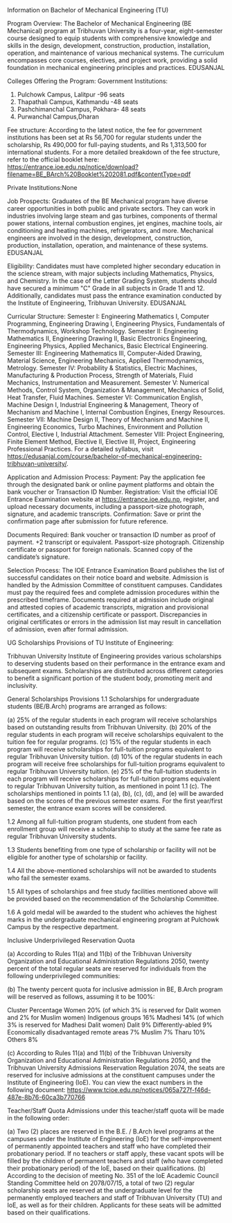 Information on Bachelor of Mechanical Engineering (TU)

Program Overview: The Bachelor of Mechanical Engineering (BE Mechanical) program at Tribhuvan University is a four-year, eight-semester course designed to equip students with comprehensive knowledge and skills in the design, development, construction, production, installation, operation, and maintenance of various mechanical systems. The curriculum encompasses core courses, electives, and project work, providing a solid foundation in mechanical engineering principles and practices.
EDUSANJAL

Colleges Offering the Program:
Government Institutions:

1. Pulchowk Campus, Lalitpur -96 seats
2. Thapathali Campus, Kathmandu -48 seats
3. Pashchimanchal Campus, Pokhara- 48 seats
4. Purwanchal Campus,Dharan

Fee structure:
According to the latest notice, the fee for government institutions has been set at Rs 56,700 for regular students under the scholarship, Rs 490,000 for full-paying students, and Rs 1,313,500 for international students. For a more detailed breakdown of the fee structure, refer to the official booklet here: https://entrance.ioe.edu.np/notice/download?filename=BE_BArch%20Booklet%202081.pdf&contentType=pdf

Private Institutions:None

Job Prospects: Graduates of the BE Mechanical program have diverse career opportunities in both public and private sectors. They can work in industries involving large steam and gas turbines, components of thermal power stations, internal combustion engines, jet engines, machine tools, air conditioning and heating machines, refrigerators, and more. Mechanical engineers are involved in the design, development, construction, production, installation, operation, and maintenance of these systems.
EDUSANJAL

Eligibility: Candidates must have completed higher secondary education in the science stream, with major subjects including Mathematics, Physics, and Chemistry. In the case of the Letter Grading System, students should have secured a minimum "C" Grade in all subjects in Grade 11 and 12. Additionally, candidates must pass the entrance examination conducted by the Institute of Engineering, Tribhuvan University.
EDUSANJAL

Curricular Structure:
Semester I: Engineering Mathematics I, Computer Programming, Engineering Drawing I, Engineering Physics, Fundamentals of Thermodynamics, Workshop Technology.
Semester II: Engineering Mathematics II, Engineering Drawing II, Basic Electronics Engineering, Engineering Physics, Applied Mechanics, Basic Electrical Engineering.
Semester III: Engineering Mathematics III, Computer-Aided Drawing, Material Science, Engineering Mechanics, Applied Thermodynamics, Metrology.
Semester IV: Probability & Statistics, Electric Machines, Manufacturing & Production Process, Strength of Materials, Fluid Mechanics, Instrumentation and Measurement.
Semester V: Numerical Methods, Control System, Organization & Management, Mechanics of Solid, Heat Transfer, Fluid Machines.
Semester VI: Communication English, Machine Design I, Industrial Engineering & Management, Theory of Mechanism and Machine I, Internal Combustion Engines, Energy Resources.
Semester VII: Machine Design II, Theory of Mechanism and Machine II, Engineering Economics, Turbo Machines, Environment and Pollution Control, Elective I, Industrial Attachment.
Semester VIII: Project Engineering, Finite Element Method, Elective II, Elective III, Project, Engineering Professional Practices. For a detailed syllabus, visit https://edusanjal.com/course/bachelor-of-mechanical-engineering-tribhuvan-university/.

Application and Admission Process: Payment: Pay the application fee through the designated bank or online payment platforms and obtain the bank voucher or Transaction ID Number. Registration: Visit the official IOE Entrance Examination website at https://entrance.ioe.edu.np, register, and upload necessary documents, including a passport-size photograph, signature, and academic transcripts. Confirmation: Save or print the confirmation page after submission for future reference.

Documents Required: Bank voucher or transaction ID number as proof of payment. +2 transcript or equivalent. Passport-size photograph. Citizenship certificate or passport for foreign nationals. Scanned copy of the candidate’s signature.

Selection Process: The IOE Entrance Examination Board publishes the list of successful candidates on their notice board and website. Admission is handled by the Admission Committee of constituent campuses. Candidates must pay the required fees and complete admission procedures within the prescribed timeframe. Documents required at admission include original and attested copies of academic transcripts, migration and provisional certificates, and a citizenship certificate or passport. Discrepancies in original certificates or errors in the admission list may result in cancellation of admission, even after formal admission.

UG Scholarships Provisions of TU Institute of Engineering:

Tribhuvan University Institute of Engineering provides various scholarships to deserving students based on their performance in the entrance exam and subsequent exams. Scholarships are distributed across different categories to benefit a significant portion of the student body, promoting merit and inclusivity.

General Scholarships Provisions
1.1 Scholarships for undergraduate students (BE/B.Arch) programs are arranged as follows:

(a) 25% of the regular students in each program will receive scholarships based on outstanding results from Tribhuvan University.
(b) 20% of the regular students in each program will receive scholarships equivalent to the tuition fee for regular programs.
(c) 15% of the regular students in each program will receive scholarships for full-tuition programs equivalent to regular Tribhuvan University tuition.
(d) 10% of the regular students in each program will receive free scholarships for full-tuition programs equivalent to regular Tribhuvan University tuition.
(e) 25% of the full-tuition students in each program will receive scholarships for full-tuition programs equivalent to regular Tribhuvan University tuition, as mentioned in point 1.1 (c).
The scholarships mentioned in points 1.1 (a), (b), (c), (d), and (e) will be awarded based on the scores of the previous semester exams. For the first year/first semester, the entrance exam scores will be considered.

1.2 Among all full-tuition program students, one student from each enrollment group will receive a scholarship to study at the same fee rate as regular Tribhuvan University students.

1.3 Students benefiting from one type of scholarship or facility will not be eligible for another type of scholarship or facility.

1.4 All the above-mentioned scholarships will not be awarded to students who fail the semester exams.

1.5 All types of scholarships and free study facilities mentioned above will be provided based on the recommendation of the Scholarship Committee.

1.6 A gold medal will be awarded to the student who achieves the highest marks in the undergraduate mechanical engineering program at Pulchowk Campus by the respective department.

Inclusive Underprivileged Reservation Quota

(a) According to Rules 11(a) and 11(b) of the Tribhuvan University Organization and Educational Administration Regulations 2050, twenty percent of the total regular seats are reserved for individuals from the following underprivileged communities:

(b) The twenty percent quota for inclusive admission in BE, B.Arch program will be reserved as follows, assuming it to be 100%:

Cluster Percentage
Women 20% (of which 3% is reserved for Dalit women and 2% for Muslim women)
Indigenous groups 16%
Madhesi 14% (of which 3% is reserved for Madhesi Dalit women)
Dalit 9%
Differently-abled 9%
Economically disadvantaged remote areas 7%
Muslim 7%
Tharu 10%
Others 8%

(c) According to Rules 11(a) and 11(b) of the Tribhuvan University Organization and Educational Administration Regulations 2050, and the Tribhuvan University Admissions Reservation Regulation 2074, the seats are reserved for inclusive admissions at the constituent campuses under the Institute of Engineering (IoE). You can view the exact numbers in the following document: https://www.tcioe.edu.np/notices/065a727f-f46d-487e-8b76-60ca3b770766

Teacher/Staff Quota
Admissions under this teacher/staff quota will be made in the following order:

(a) Two (2) places are reserved in the B.E. / B.Arch level programs at the campuses under the Institute of Engineering (IoE) for the self-improvement of permanently appointed teachers and staff who have completed their probationary period. If no teachers or staff apply, these vacant spots will be filled by the children of permanent teachers and staff (who have completed their probationary period) of the IoE, based on their qualifications.
(b) According to the decision of meeting No. 351 of the IoE Academic Council Standing Committee held on 2078/07/15, a total of two (2) regular scholarship seats are reserved at the undergraduate level for the permanently employed teachers and staff of Tribhuvan University (TU) and IoE, as well as for their children. Applicants for these seats will be admitted based on their qualifications.
